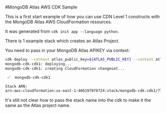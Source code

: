 #MongoDB Atlas AWS CDK Sample

This is a first start example of how you can use CDN Level 1 constructs with the MongoDB Atlas AWS CloudFormation resources.

It was generated from `cdk init app --language python`.

There is 1 example stack which creates an Atlas Project.

You need to pass in your MongoDB Atlas APIKEY via context:

```bash
cdk deploy --context atlas_public_key=${ATLAS_PUBLIC_KEY} --context atlas_private_key=${ATLAS_PRIVATE_KEY} --context project_name=${YOUR_PROJECT_NAME}
mongodb-cdk-cdk1: deploying...
mongodb-cdk-cdk1: creating CloudFormation changeset...

 ✅  mongodb-cdk-cdk1

Stack ARN:
arn:aws:cloudformation:us-east-1:466197078724:stack/mongodb-cdk-cdk1/771ec470-5498-11ec-8373-0a596eda02f3
```

It's still not clear how to pass the stack name into the cdk to make it the same as the Atlas project name.
